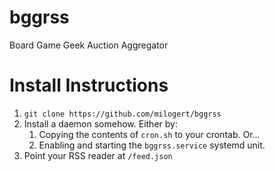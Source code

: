# bggrss
Board Game Geek Auction Aggregator

# Install Instructions
1. ```git clone https://github.com/milogert/bggrss```
2. Install a daemon somehow. Either by:
    1. Copying the contents of ```cron.sh``` to your crontab. Or...
    2. Enabling and starting the ```bggrss.service``` systemd unit.
3. Point your RSS reader at ```/feed.json```
